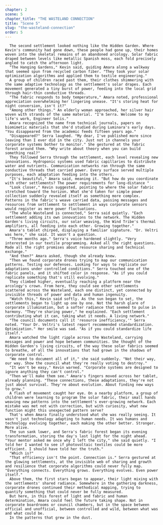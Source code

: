 ```yaml
---
chapter: 2
scene: 5
chapter_title: "THE WASTELAND CONNECTION"
title: "Scene 5"
slug: "the-wasteland-connection"
order: 5
---
```


      The second settlement looked nothing like the Hidden Garden. Where Kevin's community had gone down, these people had gone up, their homes woven into the skeletal remains of an abandoned arcology. Solar fabric draped between levels like metallic Spanish moss, each fold precisely angled to catch the afternoon light.
      "The Hanging Gardens," Kevin said, guiding Amara along a walkway that seemed spun from recycled carbon fiber. "They took your solar optimization algorithms and applied them to textile engineering."
      A group of children raced past them, their clothes shimmering with the same adaptive technology as the settlement's solar drapes. Each movement generated a tiny burst of power, feeding into the local grid through hair-thin conductive threads.
      "The fabric responds to body temperature," Amara noted, professional appreciation overwhelming her lingering unease. "It's storing heat for night conversion, isn't it?"
      "Among other things." An elderly woman approached, her silver hair woven with strands of the same material. "I'm Serra. Welcome to my life's work, Engineer Solis."
      Amara recognized the name from technical journals, papers on biomimetic materials that she'd studied during Luminara's early days. "You disappeared from the academic feeds fifteen years ago."
      "Disappeared?" Serra laughed. "My dear, I've published more since leaving than I ever did in the city. Just not in channels your corporate systems bother to monitor." She gestured at the fabric forest around them. "Why write about theory when you can build something real?"
      They followed Serra through the settlement, each level revealing new innovations. Hydroponic systems used fabric capillaries to distribute water and nutrients. Communication networks ran through the same conductive threads that carried power. Every surface served multiple purposes, each adaptation feeding into the others.
      "It's beautiful," Amara said, meaning it. "But how do you coordinate with other settlements? The power requirements for long-distance "
      "Look closer," Kevin suggested, pointing to where the solar fabric stretched toward the horizon. What she'd taken for simple power collection suddenly revealed itself as something more complex. Patterns in the fabric's weave carried data, passing messages and resources from settlement to settlement in ways corporate sensors would register as mere power fluctuations.
      "The whole Wasteland is connected," Serra said quietly. "Each settlement adding its own innovations to the network. The Hidden Garden's living circuits, our solar weaving, the Wind Tribe's thermal amplifiers, all feeding into each other. Growing together."
      Amara's tablet chirped, displaying a familiar signature. "Dr. Veltri was here," she said. It wasn't a question.
      "Three months ago." Serra's voice hardened slightly. "Very interested in our textile programming. Asked all the right questions. Made all the right promises about resource sharing and technical exchange."
      "And then?" Amara asked, though she already knew.
      "Then we found corporate drones trying to map our communication patterns. Testing our defenses. Looking for ways to replicate our adaptations under controlled conditions." Serra touched one of the fabric panels, and it shifted color in response. "As if you could replicate something that's still evolving."
      They climbed higher, eventually reaching a platform near the arcology's crown. From here, they could see other settlements scattered across the Wasteland, each one distinct, yet connected by invisible threads of power and data and human ingenuity.
      "Watch this," Kevin said softly. As the sun began to set, the settlements began to light up one by one. Not the harsh glare of corporate illumination, but a softer radiance that seemed to pulse in harmony. "They're sharing power," he explained. "Each settlement contributing what it can, taking what it needs. A living network."
      "The council documents call it 'resource inefficiency,'" Serra noted. "Your Dr. Veltri's latest report recommended standardization. Optimization." Her smile was sad. "As if you could standardize life itself."
      Amara watched the light ripple across the Wasteland, carrying messages and power and hope between communities. She thought of the Hidden Garden's living circuits, of the way these solar fabrics seemed to breathe, of all the innovations that had grown in the shadows of corporate control.
      "We need to document all of it," she said suddenly. "Not their way, our way. Show the council what they're really voting to destroy."
      "It won't be easy," Kevin warned. "Corporate systems are designed to ignore anything they can't control."
      "Then we'll make them see." Amara's fingers moved across her tablet, already planning. "These connections, these adaptations, they're not just about survival. They're about evolution. About finding new ways to grow."
      A flash of movement caught her eye. On a nearby platform, a group of children were learning to program the solar fabric, their small hands weaving new patterns into the settlement's ever-growing network. Each mistake was met not with correction, but with curiosity, what new function might this unexpected pattern serve?
      That's when Amara finally understood what she was really seeing. It wasn't just technology adapting to human needs. It was humans and technology evolving together, each making the other better. Stronger. More alive.
      The sun sank lower, and Serra's fabric forest began its evening transformation, storing the day's last light for the night ahead. "Your mentor asked me once why I left the city," she said quietly. "I told her I wanted to see if photovoltaic textiles could be more efficient. I should have told her the truth."
      "Which is?"
      "That efficiency isn't the point. Connection is." Serra gestured at the glowing settlements, at the invisible web of sharing and growth and resilience that corporate algorithms could never fully map. "Everything connects. Everything grows. Everything evolves. Even power itself."
      Above them, the first stars began to appear, their light mixing with the settlements' shared radiance. Somewhere in the gathering darkness, corporate drones continued their methodical mapping, trying to quantify something that could never be fully measured.
      But here, in this forest of light and fabric and human determination, Amara could feel the future taking shape. Not in corporate boardrooms or council chambers, but in the space between official and unofficial, between controlled and wild, between what was and what could be.
      In the patterns that grew in the dust.
